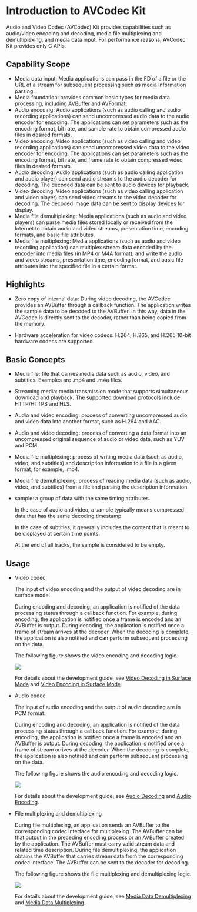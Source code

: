 # Introduction to AVCodec Kit

<!--Kit: AVCodec Kit-->
<!--Subsystem: Multimedia-->
<!--Owner: @zhanghongran; @mr-chencxy-->
<!--Designer: @dpy2650--->
<!--Tester: @cyakee; @baotianhao-->
<!--Adviser: @w_Machine_cc-->

Audio and Video Codec (AVCodec) Kit provides capabilities such as audio/video encoding and decoding, media file multiplexing and demultiplexing, and media data input.
For performance reasons, AVCodec Kit provides only C APIs.

## Capability Scope

- Media data input: Media applications can pass in the FD of a file or the URL of a stream for subsequent processing such as media information parsing.
- Media foundation: provides common basic types for media data processing, including [AVBuffer](../../reference/apis-avcodec-kit/capi-native-avbuffer-h.md) and [AVFormat](../../reference/apis-avcodec-kit/capi-native-avformat-h.md).
- Audio encoding: Audio applications (such as audio calling and audio recording applications) can send uncompressed audio data to the audio encoder for encoding. The applications can set parameters such as the encoding format, bit rate, and sample rate to obtain compressed audio files in desired formats.
- Video encoding: Video applications (such as video calling and video recording applications) can send uncompressed video data to the video encoder for encoding. The applications can set parameters such as the encoding format, bit rate, and frame rate to obtain compressed video files in desired formats.
- Audio decoding: Audio applications (such as audio calling application and audio player) can send audio streams to the audio decoder for decoding. The decoded data can be sent to audio devices for playback.
- Video decoding: Video applications (such as video calling application and video player) can send video streams to the video decoder for decoding. The decoded image data can be sent to display devices for display.
- Media file demultiplexing: Media applications (such as audio and video players) can parse media files stored locally or received from the Internet to obtain audio and video streams, presentation time, encoding formats, and basic file attributes.
- Media file multiplexing: Media applications (such as audio and video recording application) can multiplex stream data encoded by the encoder into media files (in MP4 or M4A format), and write the audio and video streams, presentation time, encoding format, and basic file attributes into the specified file in a certain format.

## Highlights

- Zero copy of internal data: During video decoding, the AVCodec provides an AVBuffer through a callback function. The application writes the sample data to be decoded to the AVBuffer. In this way, data in the AVCodec is directly sent to the decoder, rather than being copied from the memory.

- Hardware acceleration for video codecs: H.264, H.265, and H.265 10-bit hardware codecs are supported.

## Basic Concepts

- Media file: file that carries media data such as audio, video, and subtitles. Examples are .mp4 and .m4a files.
- Streaming media: media transmission mode that supports simultaneous download and playback. The supported download protocols include HTTP/HTTPS and HLS.
- Audio and video encoding: process of converting uncompressed audio and video data into another format, such as H.264 and AAC.
- Audio and video decoding: process of converting a data format into an uncompressed original sequence of audio or video data, such as YUV and PCM.
- Media file multiplexing: process of writing media data (such as audio, video, and subtitles) and description information to a file in a given format, for example, .mp4.
- Media file demultiplexing: process of reading media data (such as audio, video, and subtitles) from a file and parsing the description information.
- sample: a group of data with the same timing attributes.

  In the case of audio and video, a sample typically means compressed data that has the same decoding timestamp.

  In the case of subtitles, it generally includes the content that is meant to be displayed at certain time points.

  At the end of all tracks, the sample is considered to be empty.

## Usage

- Video codec

  The input of video encoding and the output of video decoding are in surface mode.

  During encoding and decoding, an application is notified of the data processing status through a callback function. For example, during encoding, the application is notified once a frame is encoded and an AVBuffer is output. During decoding, the application is notified once a frame of stream arrives at the decoder. When the decoding is complete, the application is also notified and can perform subsequent processing on the data.

  The following figure shows the video encoding and decoding logic.
  
  ![](figures/avcodec-vcodec-logic.png)

  For details about the development guide, see [Video Decoding in Surface Mode](video-decoding.md#surface-mode) and [Video Encoding in Surface Mode](video-encoding.md#surface-mode).

- Audio codec

  The input of audio encoding and the output of audio decoding are in PCM format.

  During encoding and decoding, an application is notified of the data processing status through a callback function. For example, during encoding, the application is notified once a frame is encoded and an AVBuffer is output. During decoding, the application is notified once a frame of stream arrives at the decoder. When the decoding is complete, the application is also notified and can perform subsequent processing on the data.

  The following figure shows the audio encoding and decoding logic.

  ![](figures/avcodec-acodec-logic.png)

  For details about the development guide, see [Audio Decoding](audio-decoding.md) and [Audio Encoding](audio-encoding.md).

- File multiplexing and demultiplexing

  During file multiplexing, an application sends an AVBuffer to the corresponding codec interface for multiplexing. The AVBuffer can be that output in the preceding encoding process or an AVBuffer created by the application. The AVBuffer must carry valid stream data and related time description.
  During file demultiplexing, the application obtains the AVBuffer that carries stream data from the corresponding codec interface. The AVBuffer can be sent to the decoder for decoding.

  The following figure shows the file multiplexing and demultiplexing logic.

  ![](figures/avcodec-muxer-demuxer-logic.png)

  For details about the development guide, see [Media Data Demultiplexing](audio-video-demuxer.md) and [Media Data Multiplexing](audio-video-muxer.md).
